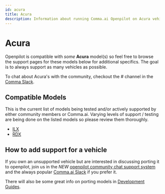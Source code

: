 ```yaml
---
id: acura
title: Acura
description: Information about running Comma.ai Openpilot on Acura vehicles including the ILX and RDX and  others.
---
```

# Acura

Openpilot is compatible with *some* **Acura** model(s) so feel free to browse the support pages for these models below for additional specifics.
The goal is to always support as many vehicles as possible.

To chat about Acura's with the community, checkout the # channel in the [Comma Slack](https://slack.comma.ai).

## Compatible Models

This is the current list of models being tested and/or actively supported by either community members or Comma.ai.  Varying levels of support / testing are being done on the listed models so please review them thoroughly.

* [ILX](/vehicles/acura/ilx.html)
* [RDX](/vehicles/acura/rdx.html)

## How to add support for a vehicle

If you own an unsupported vehicle but are interested in discussing porting it to openpilot, join us in the *NEW* [openpilot community chat support system](https://spectrum.chat/openpilot) and the always popular [Comma.ai Slack](https://slack.comma.ai/) if you prefer it.

There will also be some great info on porting models in [Development Guides](../../development/guides/).


